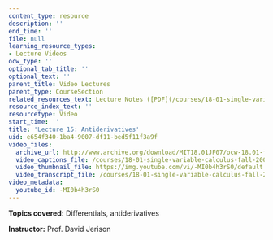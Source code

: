 ```yaml
---
content_type: resource
description: ''
end_time: ''
file: null
learning_resource_types:
- Lecture Videos
ocw_type: ''
optional_tab_title: ''
optional_text: ''
parent_title: Video Lectures
parent_type: CourseSection
related_resources_text: Lecture Notes ([PDF](/courses/18-01-single-variable-calculus-fall-2006/resources/lec15))
resource_index_text: ''
resourcetype: Video
start_time: ''
title: 'Lecture 15: Antiderivatives'
uid: e654f340-1ba4-9007-df11-bed5f11f3a9f
video_files:
  archive_url: http://www.archive.org/download/MIT18.01JF07/ocw-18.01-f07-lec15_300k.mp4
  video_captions_file: /courses/18-01-single-variable-calculus-fall-2006/792cfff42a3e5cfb90ff6b8bd6c1eab7_-MI0b4h3rS0.vtt
  video_thumbnail_file: https://img.youtube.com/vi/-MI0b4h3rS0/default.jpg
  video_transcript_file: /courses/18-01-single-variable-calculus-fall-2006/e3300a9d4ddf6f5d38c15a2c02b2c07b_-MI0b4h3rS0.pdf
video_metadata:
  youtube_id: -MI0b4h3rS0
---
```


**Topics covered:** Differentials, antiderivatives

**Instructor:** Prof. David Jerison



